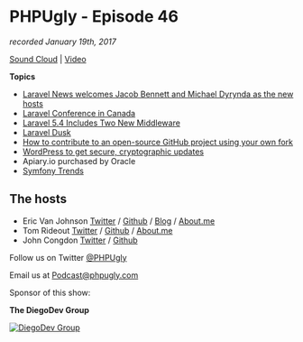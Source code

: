 # PHPUgly - Episode 46
*recorded January 19th, 2017*

[Sound Cloud](https://phpugly.com/blog/46canada-calls) | 
[Video](https://youtu.be/FSO7SJ4pKJo)

**Topics**
* [Laravel News welcomes Jacob Bennett and Michael Dyrynda as the new hosts](https://laravel-news.com/podcast/29)
* [Laravel Conference in Canada](https://docs.google.com/forms/d/e/1FAIpQLSeUemFxdu07_icwDpglxxiDLGNPDC7uw3zGk7eKiqpvpSp0cQ/viewform?c=0&w=1)
* [Laravel 5.4 Includes Two New Middleware](https://laravel-news.com/laravel-5-4-middleware)
* [Laravel Dusk](https://laravel.com/docs/master/dusk)
* [How to contribute to an open-source GitHub project using your own fork](https://mattstauffer.co/blog/how-to-contribute-to-an-open-source-github-project-using-your-own-fork)
* [WordPress to get secure, cryptographic updates](https://ma.ttias.be/wordpress-get-secure-cryptographic-updates/)
* Apiary.io purchased by Oracle
* [Symfony Trends](https://a-ast.github.io/trends/index.html)

## The hosts
* Eric Van Johnson [Twitter](https://twitter.com/shocm) / [Github](https://github.com/ericvanjohnson/) / [Blog](https://www.shocm.com) / [About.me](https://about.me/shocm) 
* Tom Rideout [Twitter](https://twitter.com/realrideout) / [Github](https://github.com/trideout/) / [About.me](https://about.me/thomasrideout)
* John Congdon [Twitter](https://twitter.com/johncongdon) / [Github](https://github.com/johncongdon) 

Follow us on Twitter [@PHPUgly](https://twitter.com/phpugly) 

Email us at [Podcast@phpugly.com](mailto:Podcast@phpugly.com)

Sponsor of this show:

**The DiegoDev Group**

[![DiegoDev Group](https://www.diegodev.com/img/diegodevgroup.png "Logo DiegoDev Group")](https://www.diegodev.com)
